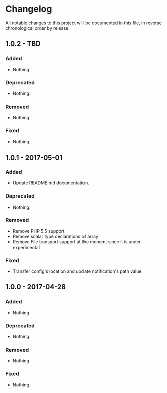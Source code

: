 # Changelog

All notable changes to this project will be documented in this file, in reverse chronological order by release.

## 1.0.2 - TBD

### Added

- Nothing.

### Deprecated

- Nothing.

### Removed

- Nothing.

### Fixed

- Nothing.

## 1.0.1 - 2017-05-01

### Added

- Update README.md documentation.

### Deprecated

- Nothing.

### Removed

- Remove PHP 5.5 support
- Remove scalar type declarations of array
- Remove File transport support at the moment since it is under experimental

### Fixed

- Transfer config's location and update notification's path value.

## 1.0.0 - 2017-04-28

### Added

- Nothing.

### Deprecated

- Nothing.

### Removed

- Nothing.

### Fixed

- Nothing.
